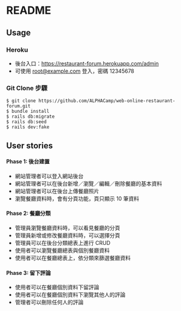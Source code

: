 # README

## Usage

### Heroku
- 後台入口：https://restaurant-forum.herokuapp.com/admin
- 可使用 root@example.com 登入，密碼 12345678

### Git Clone 步驟

```
$ git clone https://github.com/ALPHACamp/web-online-restaurant-forum.git
$ bundle install
$ rails db:migrate
$ rails db:seed
$ rails dev:fake
```

## User stories

#### Phase 1: 後台建置
- 網站管理者可以登入網站後台
- 網站管理者可以在後台新增／瀏覽／編輯／刪除餐廳的基本資料
- 網站管理者可以在後台上傳餐廳照片
- 瀏覽餐廳資料時，會有分頁功能，頁只顯示 10 筆資料

#### Phase 2: 餐廳分類
- 管理員瀏覽餐廳資料時，可以看見餐廳的分頁
- 管理員新增或修改餐廳資料時，可以選擇分頁
- 管理員可以在後台分類總表上進行 CRUD
- 使用者可以瀏覽餐廳總表與個別餐廳資料
- 使用者可以在餐廳總表上，依分類來篩選餐廳資料

#### Phase 3: 留下評論
- 使用者可以在餐廳個別資料下留評論
- 使用者可以在餐廳個別資料下瀏覽其他人的評論
- 管理者可以刪除任何人的評論
